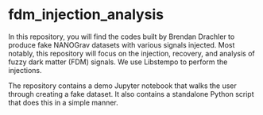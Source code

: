 # fdm_injection_analysis

In this repository, you will find the codes built by Brendan Drachler to produce fake NANOGrav datasets with various signals injected. Most notably, this repository will focus on the injection, recovery, and analysis of fuzzy dark matter (FDM) signals. We use Libstempo to perform the injections.

The repository contains a demo Jupyter notebook that walks the user through creating a fake dataset. It also contains a standalone Python script that does this in a simple manner. 
